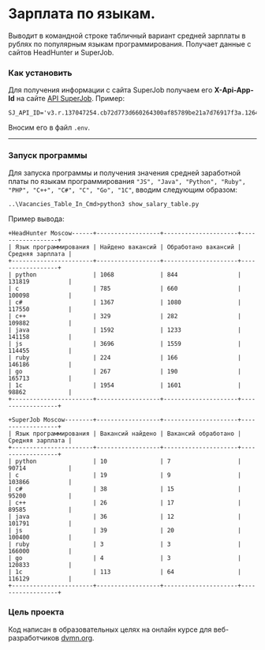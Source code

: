 # Зарплата по языкам.

Выводит в командной строке табличный вариант средней зарплаты в рублях по популярным языкам программирования. Получает данные с сайтов HeadHunter и SuperJob.

### Как установить 

Для получения информации с сайта SuperJob получаем его **X-Api-App-Id** на сайте [API SuperJob](https://api.superjob.ru/).
Пример:
```
SJ_API_ID='v3.r.137047254.cb72d773d660264300af85789be21a7d76917f3a.126484d92a28e9feb58346b450eb32c6'
```
Вносим его в файл `.env`.
___
### Запуск программы
Для запуска программы и получения значения средней заработной платы по языкам программирования `"JS", "Java", "Python", "Ruby", "PHP", "C++", "C#", "C", "Go", "1C"`, вводим следующим образом:
```
..\Vacancies_Table_In_Cmd>python3 show_salary_table.py
```

Пример вывода:
```
+HeadHunter Moscow------+------------------+---------------------+------------------+
| Язык программирования | Найдено вакансий | Обработано вакансий | Средняя зарплата |
+-----------------------+------------------+---------------------+------------------+
| python                | 1068             | 844                 | 131819           |
| c                     | 785              | 660                 | 100098           |
| c#                    | 1367             | 1080                | 117550           |
| c++                   | 329              | 282                 | 109882           |
| java                  | 1592             | 1233                | 141158           |
| js                    | 3696             | 1559                | 114455           |
| ruby                  | 224              | 166                 | 146186           |
| go                    | 267              | 190                 | 165713           |
| 1с                    | 1954             | 1601                | 98862            |
+-----------------------+------------------+---------------------+------------------+

+SuperJob Moscow--------+------------------+---------------------+------------------+
| Язык программирования | Вакансий найдено | Вакансий обработано | Средняя зарплата |
+-----------------------+------------------+---------------------+------------------+
| python                | 10               | 7                   | 90714            |
| c                     | 19               | 9                   | 103866           |
| c#                    | 38               | 15                  | 95200            |
| c++                   | 26               | 17                  | 89585            |
| java                  | 36               | 12                  | 101791           |
| js                    | 39               | 20                  | 100400           |
| ruby                  | 3                | 3                   | 166000           |
| go                    | 4                | 3                   | 120833           |
| 1с                    | 113              | 64                  | 116129           |
+-----------------------+------------------+---------------------+------------------+
```

### Цель проекта

Код написан в образовательных целях на онлайн курсе для веб-разработчиков [dvmn.org](https://dvmn.org/).